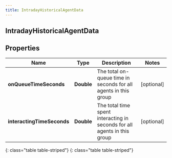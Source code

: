 ```yaml
---
title: IntradayHistoricalAgentData
---
```

## IntradayHistoricalAgentData


## Properties

| Name | Type | Description | Notes |
| ------------ | ------------- | ------------- | ------------- |
| **onQueueTimeSeconds** | **Double** | The total on-queue time in seconds for all agents in this group |  [optional] |
| **interactingTimeSeconds** | **Double** | The total time spent interacting in seconds for all agents in this group |  [optional] |
{: class="table table-striped"}
{: class="table table-striped"}


